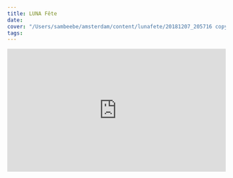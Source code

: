 ```yaml
---
title: LUNA Fête
date:
cover: "/Users/sambeebe/amsterdam/content/lunafete/20181207_205716 copy.jpg"
tags:
---
```

<div style="width: 100%; height: 0px; position: relative; padding-bottom: 56.250%;"><iframe src="https://streamable.com/s/cj923/ullfvj" frameborder="0" width="100%" height="100%" allowfullscreen style="width: 100%; height: 100%; position: absolute;"></iframe></div>

